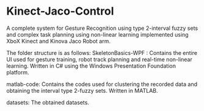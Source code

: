 # Kinect-Jaco-Control
A complete system for Gesture Recognition using type 2-interval fuzzy sets and complex task planning using non-linear learning implemented using XboX Kinect and Kinova Jaco Robot arm.

The folder structure is as follows:
 SkeletonBasics-WPF : Contains the entire UI used for gesture training, robot track planning and real-time non-linear learning. Written in C# using the Windows Presentation Foundation platform.
 
 matlab-code: Contains the codes used for clustering the recorded data and obtaining the interval type 2-fuzzy sets. Written in MATLAB.
 
 datasets: The obtained datasets.
